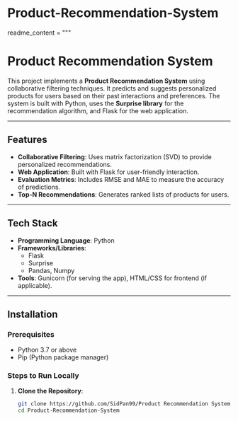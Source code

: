 # Product-Recommendation-System
readme_content = """
# **Product Recommendation System**

This project implements a **Product Recommendation System** using collaborative filtering techniques. It predicts and suggests personalized products for users based on their past interactions and preferences. The system is built with Python, uses the **Surprise library** for the recommendation algorithm, and Flask for the web application.

---

## **Features**

- **Collaborative Filtering**: Uses matrix factorization (SVD) to provide personalized recommendations.
- **Web Application**: Built with Flask for user-friendly interaction.
- **Evaluation Metrics**: Includes RMSE and MAE to measure the accuracy of predictions.
- **Top-N Recommendations**: Generates ranked lists of products for users.

---

## **Tech Stack**

- **Programming Language**: Python
- **Frameworks/Libraries**:
  - Flask
  - Surprise
  - Pandas, Numpy
- **Tools**: Gunicorn (for serving the app), HTML/CSS for frontend (if applicable).

---

## **Installation**

### **Prerequisites**

- Python 3.7 or above
- Pip (Python package manager)

### **Steps to Run Locally**

1. **Clone the Repository**:
   ```bash
   git clone https://github.com/SidPan99/Product Recommendation System.git
   cd Product-Recommendation-System
